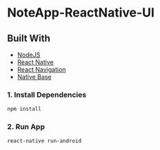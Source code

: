 # NoteApp-ReactNative-UI

## Built With

* [NodeJS](https://nodejs.org/en/docs/)
* [React Native](https://facebook.github.io/react-native/docs/getting-started)
* [React Navigation](https://reactnavigation.org/docs/en/getting-started.html)
* [Native Base](https://docs.nativebase.io/docs/GetStarted.html)

### 1. Install Dependencies
``` bash
npm install
```

### 2. Run App
``` bash
react-native run-android
```
